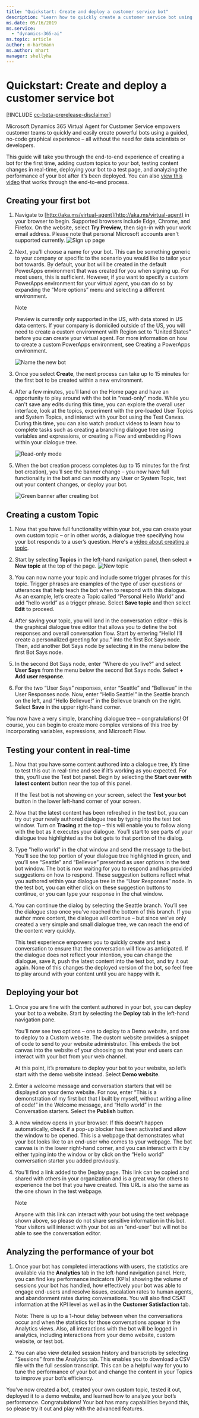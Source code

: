 ```yaml
---
title: "Quickstart: Create and deploy a customer service bot"
description: "Learn how to quickly create a customer service bot using Virtual Agent."
ms.date: 05/16/2019
ms.service:
  - "dynamics-365-ai"
ms.topic: article
author: m-hartmann
ms.author: mhart
manager: shellyha
---
```


# Quickstart: Create and deploy a customer service bot

[!INCLUDE [cc-beta-prerelease-disclaimer](../includes/cc-beta-prerelease-disclaimer.md)]

Microsoft Dynamics 365 Virtual Agent for Customer Service empowers customer teams to quickly and easily create powerful bots using a guided, no-code graphical experience – all without the need for data scientists or developers. 

This guide will take you through the end-to-end experience of creating a bot for the first time, adding custom topics to your bot, testing content changes in real-time, deploying your bot to a test page, and analyzing the performance of your bot after it’s been deployed. You can also [view this video](http://go.microsoft.com/fwlink/?linkid=2062988) that works through the end-to-end process. 

## Creating your first bot

1.	Navigate to [http://aka.ms/virtual-agent](http://aka.ms/virtual-agent) in your browser to begin. Supported browsers include Edge, Chrome, and Firefox. On the website, select **Try Preview**, then sign-in with your work email address. Please note that personal Microsoft accounts aren't supported currently.
    ![Sign up page](media/sign-up-screen.png)

2. Next, you’ll choose a name for your bot. This can be something generic to your company or specific to the scenario you would like to tailor your bot towards.
By default, your bot will be created in the default PowerApps environment that was created for you when signing up. For most users, this is sufficient. However, if you want to specify a custom PowerApps environment for your virtual agent, you can do so by expanding the “More options” menu and selecting a different environment.
   > [!NOTE] 
   > Preview is currently only supported in the US, with data stored in US data centers.  If your company is domiciled outside of the US, you will need to create a custom environment with Region set to “United States” before you can create your virtual agent.  For more information on how to create a custom PowerApps environment, see Creating a PowerApps environment.

   ![Name the new bot](media/create-new-bot-screen.png)

3.	Once you select **Create**, the next process can take up to 15 minutes for the first bot to be created within a new environment.  

4. After a few minutes, you’ll land on the Home page and have an opportunity to play around with the bot in “read-only” mode.  While you can't save any edits during this time, you can explore the overall user interface, look at the topics, experiment with the pre-loaded User Topics and System Topics, and interact with your bot using the Test Canvas.  During this time, you can also watch product videos to learn how to complete tasks such as creating a branching dialogue tree using variables and expressions, or creating a Flow and embedding Flows within your dialogue tree.
    
   ![Read-only mode](media/create-bot-banner-blue.png)

5. When the bot creation process completes (up to 15 minutes for the first bot creation), you’ll see the banner change – you now have full functionality in the bot and can modify any User or System Topic, test out your content changes, or deploy your bot.

   ![Green banner after creating bot](media/create-bot-banner-green.png)

## Creating a custom Topic

1.	Now that you have full functionality within your bot, you can create your own custom topic – or in other words, a dialogue tree specifying how your bot responds to a user’s question. Here's a [video about creating a topic](http://go.microsoft.com/fwlink/?linkid=2063539).

2.	Start by selecting **Topics** in the left-hand navigation panel, then select **+ New topic** at the top of the page.
    ![New topic](media/create-new-topic.png)

3. You can now name your topic and include some trigger phrases for this topic. Trigger phrases are examples of the type of user questions or utterances that help teach the bot when to respond with this dialogue. As an example, let’s create a Topic called “Personal Hello World” and add “hello world” as a trigger phrase.  Select **Save topic** and then select **Edit** to proceed.

4. After saving your topic, you will land in the conversation editor – this is the graphical dialogue tree editor that allows you to define the bot responses and overall conversation flow.
Start by entering “Hello! I’ll create a personalized greeting for you.” into the first Bot Says node. Then, add another Bot Says node by selecting it in the menu below the first Bot Says node.

5. In the second Bot Says node, enter “Where do you live?” and select **User Says** from the menu below the second Bot Says node. Select **+ Add user response**. 

6. For the two “User Says” responses, enter “Seattle” and “Bellevue” in the User Responses node. Now, enter “Hello Seattle!” in the Seattle branch on the left, and “Hello Bellevue!” in the Bellevue branch on the right. Select **Save** in the upper right-hand corner.

You now have a very simple, branching dialogue tree – congratulations!  Of course, you can begin to create more complex versions of this tree by incorporating variables, expressions, and Microsoft Flow.

## Testing your content in real-time

1.	Now that you have some content authored into a dialogue tree, it’s time to test this out in real-time and see if it’s working as you expected. For this, you’ll use the Test bot panel. Begin by selecting the **Start over with latest content** button near the top of this panel.
 
    If the Test bot is not showing on your screen, select the **Test your bot** button in the lower left-hand corner of your screen.

2.	Now that the latest content has been refreshed in the test bot, you can try out your newly authored dialogue tree by typing into the test bot window. Turn on **Tracing** at the top – this will enable you to follow along with the bot as it executes your dialogue. You’ll start to see parts of your dialogue tree highlighted as the bot gets to that portion of the dialog.

3.	Type "hello world" in the chat window and send the message to the bot. You’ll see the top portion of your dialogue tree highlighted in green, and you’ll see “Seattle” and “Bellevue” presented as user options in the test bot window.
The bot is now waiting for you to respond and has provided suggestions on how to respond. These suggestion buttons reflect what you authored within your dialogue tree in the “User Responses” node.  In the test bot, you can either click on these suggestion buttons to continue, or you can type your response in the chat window.  
	 

4.	You can continue the dialog by selecting the Seattle branch. You’ll see the dialogue stop once you’ve reached the bottom of this branch.  If you author more content, the dialogue will continue – but since we’ve only created a very simple and small dialogue tree, we can reach the end of the content very quickly.

    This test experience empowers you to quickly create and test a conversation to ensure that the conversation will flow as anticipated. If the dialogue does not reflect your intention, you can change the dialogue, save it, push the latest content into the test bot, and try it out again. None of this changes the deployed version of the bot, so feel free to play around with your content until you are happy with it.
 

## Deploying your bot

1.	Once you are fine with the content authored in your bot, you can deploy your bot to a website. Start by selecting the **Deploy** tab in the left-hand navigation pane.

    You’ll now see two options – one to deploy to a Demo website, and one to deploy to a Custom website. The custom website provides a snippet of code to send to your website administrator. This embeds the bot canvas into the website of your choosing so that your end users can interact with your bot from your web channel.

    At this point, it’s premature to deploy your bot to your website, so let’s start with the demo website instead. Select **Demo website**.
 

2.	Enter a welcome message and conversation starters that will be displayed on your demo website.
For now, enter “This is a demonstration of my first bot that I built by myself, without writing a line of code!” in the Welcome message, and “Hello world” in the Conversation starters. Select the **Publish** button.
 
3.	A new window opens in your browser. If this doesn’t happen automatically, check if a pop-up blocker has been activated and allow the window to be opened. This is a webpage that demonstrates what your bot looks like to an end-user who comes to your webpage. The bot canvas is in the lower right-hand corner, and you can interact with it by either typing into the window or by click on the “Hello world” conversation starter you added previously.
 

4.	You'll find a link added to the Deploy page. This link can be copied and shared with others in your organization and is a great way for others to experience the bot that you have created. This URL is also the same as the one shown in the test webpage.

    > [!NOTE]
    > Anyone with this link can interact with your bot using the test webpage shown above, so please do not share sensitive information in this bot. Your visitors will interact with your bot as an “end-user” but will not be able to see the conversation editor.


## Analyzing the performance of your bot

1.	Once your bot has completed interactions with users, the statistics are available via the **Analytics** tab in the left-hand navigation panel. Here, you can find key performance indicators (KPIs) showing the volume of sessions your bot has handled, how effectively your bot was able to engage end-users and resolve issues, escalation rates to human agents, and abandonment rates during conversations.  You will also find CSAT information at the KPI level as well as in the **Customer Satisfaction** tab.

    Note: There is up to a 1-hour delay between when the conversations occur and when the statistics for those conversations appear in the Analytics views.  Also, all interactions with the bot will be logged in analytics, including interactions from your demo website, custom website, or test bot.

2.	You can also view detailed session history and transcripts by selecting “Sessions” from the Analytics tab.  This enables you to download a CSV file with the full session transcript.  This can be a helpful way for you to tune the performance of your bot and change the content in your Topics to improve your bot’s efficiency.

You’ve now created a bot, created your own custom topic, tested it out, deployed it to a demo website, and learned how to analyze your bot’s performance.  Congratulations!  Your bot has many capabilities beyond this, so please try it out and play with the advanced features.